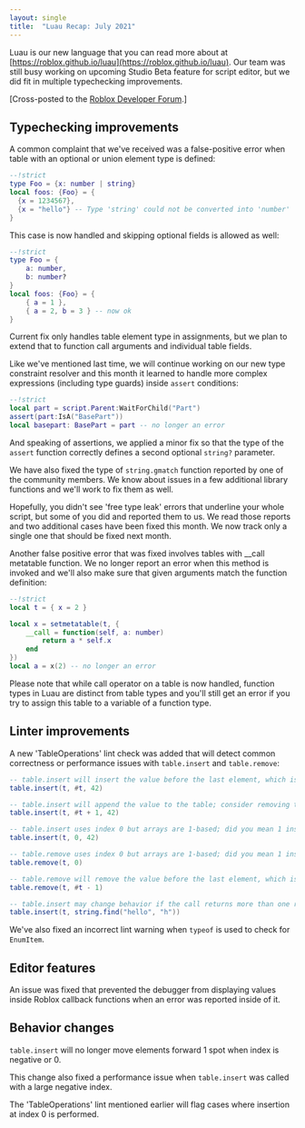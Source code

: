 ```yaml
---
layout: single
title:  "Luau Recap: July 2021"
---
```


Luau is our new language that you can read more about at [https://roblox.github.io/luau](https://roblox.github.io/luau). Our team was still busy working on upcoming Studio Beta feature for script editor, but we did fit in multiple typechecking improvements.

[Cross-posted to the [Roblox Developer Forum](https://devforum.roblox.com/t/luau-recap-july-2021/).]

## Typechecking improvements

A common complaint that we've received was a false-positive error when table with an optional or union element type is defined:
```lua
--!strict
type Foo = {x: number | string}
local foos: {Foo} = {
  {x = 1234567},
  {x = "hello"} -- Type 'string' could not be converted into 'number'
}
```
This case is now handled and skipping optional fields is allowed as well:
```lua
--!strict
type Foo = {
    a: number,
    b: number?
}
local foos: {Foo} = {
    { a = 1 },
    { a = 2, b = 3 } -- now ok
}
```
Current fix only handles table element type in assignments, but we plan to extend that to function call arguments and individual table fields.

Like we've mentioned last time, we will continue working on our new type constraint resolver and this month it learned to handle more complex expressions (including type guards) inside `assert` conditions:
```lua
--!strict
local part = script.Parent:WaitForChild("Part")
assert(part:IsA("BasePart"))
local basepart: BasePart = part -- no longer an error
```

And speaking of assertions, we applied a minor fix so that the type of the `assert` function correctly defines a second optional `string?` parameter.

We have also fixed the type of `string.gmatch` function reported by one of the community members.
We know about issues in a few additional library functions and we'll work to fix them as well.

Hopefully, you didn't see 'free type leak' errors that underline your whole script, but some of you did and reported them to us.
We read those reports and two additional cases have been fixed this month.
We now track only a single one that should be fixed next month.

Another false positive error that was fixed involves tables with __call metatable function.
We no longer report an error when this method is invoked and we'll also make sure that given arguments match the function definition:
```lua
--!strict
local t = { x = 2 }

local x = setmetatable(t, {
	__call = function(self, a: number)
		return a * self.x
	end
})
local a = x(2) -- no longer an error
```
Please note that while call operator on a table is now handled, function types in Luau are distinct from table types and you'll still get an error if you try to assign this table to a variable of a function type.

## Linter improvements

A new 'TableOperations' lint check was added that will detect common correctness or performance issues with `table.insert` and `table.remove`:
```lua
-- table.insert will insert the value before the last element, which is likely a bug; consider removing the second argument or wrap it in parentheses to silence
table.insert(t, #t, 42)

-- table.insert will append the value to the table; consider removing the second argument for efficiency
table.insert(t, #t + 1, 42)

-- table.insert uses index 0 but arrays are 1-based; did you mean 1 instead?
table.insert(t, 0, 42)

-- table.remove uses index 0 but arrays are 1-based; did you mean 1 instead?
table.remove(t, 0)

-- table.remove will remove the value before the last element, which is likely a bug; consider removing the second argument or wrap it in parentheses to silence
table.remove(t, #t - 1)

-- table.insert may change behavior if the call returns more than one result; consider adding parentheses around second argument
table.insert(t, string.find("hello", "h"))
```

We've also fixed an incorrect lint warning when `typeof` is used to check for `EnumItem`.

## Editor features

An issue was fixed that prevented the debugger from displaying values inside Roblox callback functions when an error was reported inside of it.

## Behavior changes

`table.insert` will no longer move elements forward 1 spot when index is negative or 0.

This change also fixed a performance issue when `table.insert` was called with a large negative index.

The 'TableOperations' lint mentioned earlier will flag cases where insertion at index 0 is performed.
 